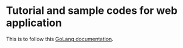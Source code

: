 # Tutorial and sample codes for web application

This is to follow this [GoLang documentation](https://go.dev/doc/articles/wiki/).
